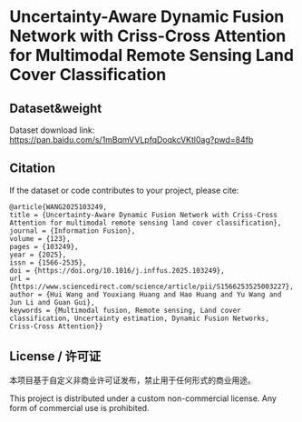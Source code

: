# Uncertainty-Aware Dynamic Fusion Network with Criss-Cross Attention for Multimodal Remote Sensing Land Cover Classification

## Dataset&weight

Dataset download link: https://pan.baidu.com/s/1mBqmVVLpfqDoqkcVKtl0ag?pwd=84fb

## Citation

If the dataset or code contributes to your project, please cite:

```plaintext
@article{WANG2025103249,
title = {Uncertainty-Aware Dynamic Fusion Network with Criss-Cross Attention for multimodal remote sensing land cover classification},
journal = {Information Fusion},
volume = {123},
pages = {103249},
year = {2025},
issn = {1566-2535},
doi = {https://doi.org/10.1016/j.inffus.2025.103249},
url = {https://www.sciencedirect.com/science/article/pii/S1566253525003227},
author = {Hui Wang and Youxiang Huang and Hao Huang and Yu Wang and Jun Li and Guan Gui},
keywords = {Multimodal fusion, Remote sensing, Land cover classification, Uncertainty estimation, Dynamic Fusion Networks, Criss-Cross Attention}}
```

## License / 许可证

本项目基于自定义非商业许可证发布，禁止用于任何形式的商业用途。

This project is distributed under a custom non-commercial license. Any form of commercial use is prohibited.
